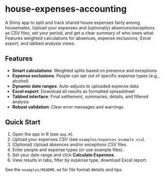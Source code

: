 # house-expenses-accounting

A Shiny app to split and track shared house expenses fairly among housemates. Upload your expenses and (optionally) absences/exceptions as CSV files, set your period, and get a clear summary of who owes what. Features weighted calculations for absences, expense exclusions, Excel export, and tabbed analysis views.

## Features

- **Smart calculations**: Weighted splits based on presence and exceptions
- **Expense exclusions**: People can opt out of specific expense types (e.g., alcohol)
- **Dynamic date ranges**: Auto-adjusts to uploaded expense data
- **Excel export**: Download all results as formatted spreadsheet
- **Tabbed interface**: Final settlement, summaries, details, and filtered analysis
- **Robust validation**: Clear error messages and warnings

## Quick Start

1. Open the app in R (see `app.R`).
2. Upload your expenses CSV (see `examples/expenses_example.csv`).
3. (Optional) Upload absences and/or exceptions CSV files.
4. Enter people and expense types (or use example files).
5. Set your date range and click **Calculate Expenses**.
6. View results in tabs, filter by expense type, download Excel report.

See the `examples/README.md` for file format details and tips.
